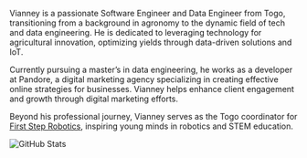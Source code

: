 Vianney is a passionate Software Engineer and Data Engineer from Togo, transitioning from a background in agronomy to the dynamic field of tech and data engineering. He is dedicated to leveraging technology for agricultural innovation, optimizing yields through data-driven solutions and IoT.

Currently pursuing a master’s in data engineering, he works as a developer at Pandore, a digital marketing agency specializing in creating effective online strategies for businesses. Vianney helps enhance client engagement and growth through digital marketing efforts.

Beyond his professional journey, Vianney serves as the Togo coordinator for [First Step Robotics](https://fsrobotics.co.uk/), inspiring young minds in robotics and STEM education.

![GitHub Stats](https://github-readme-stats.vercel.app/api?username=vianneyyovo&show_icons=true&count_private=true&icon_color=#296ECA&title_color=000000&bg_color=ffffff&text_color=000000)





